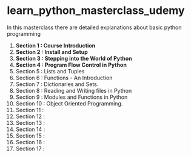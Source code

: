 # learn_python_masterclass_udemy
In this masterclass there are detailed explanations about basic python programming
1. **Section 1 : Course Introduction**
2. **Section 2 : Install and Setup**
3. **Section 3 : Stepping into the World of Python**
4. **Section 4 : Program Flow Control in Python**
5. Section 5 : Lists and Tuples
6. Section 6 : Functions - An Introduction
7. Section 7 : Dictionaries and Sets.
8. Section 8 : Reading and Writing files in Python
9. Section 9 : Modules and Functions in Python
10. Section 10 : Object Oriented Programming.
11. Section 11 :
12. Section 12 : 
13. Section 13 :
14. Section 14 :
15. Section 15 :
16. Section 16 :
17. Section 17 :
